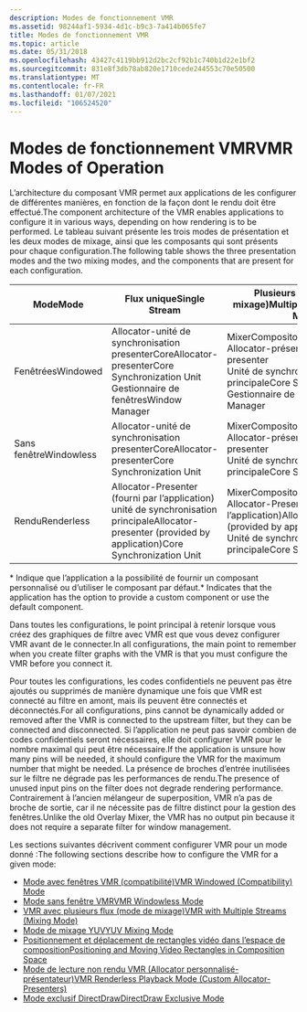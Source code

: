 ```yaml
---
description: Modes de fonctionnement VMR
ms.assetid: 98244af1-5934-4d1c-b9c3-7a414b065fe7
title: Modes de fonctionnement VMR
ms.topic: article
ms.date: 05/31/2018
ms.openlocfilehash: 43427c4119bb912d2bc2cf92b1c740b1d22e1bf2
ms.sourcegitcommit: 831e8f3db78ab820e1710cede244553c70e50500
ms.translationtype: MT
ms.contentlocale: fr-FR
ms.lasthandoff: 01/07/2021
ms.locfileid: "106524520"
---
```

# <a name="vmr-modes-of-operation"></a><span data-ttu-id="1a188-103">Modes de fonctionnement VMR</span><span class="sxs-lookup"><span data-stu-id="1a188-103">VMR Modes of Operation</span></span>

<span data-ttu-id="1a188-104">L’architecture du composant VMR permet aux applications de les configurer de différentes manières, en fonction de la façon dont le rendu doit être effectué.</span><span class="sxs-lookup"><span data-stu-id="1a188-104">The component architecture of the VMR enables applications to configure it in various ways, depending on how rendering is to be performed.</span></span> <span data-ttu-id="1a188-105">Le tableau suivant présente les trois modes de présentation et les deux modes de mixage, ainsi que les composants qui sont présents pour chaque configuration.</span><span class="sxs-lookup"><span data-stu-id="1a188-105">The following table shows the three presentation modes and the two mixing modes, and the components that are present for each configuration.</span></span>



| <span data-ttu-id="1a188-106">Mode</span><span class="sxs-lookup"><span data-stu-id="1a188-106">Mode</span></span>       | <span data-ttu-id="1a188-107">Flux unique</span><span class="sxs-lookup"><span data-stu-id="1a188-107">Single Stream</span></span>                                                                     | <span data-ttu-id="1a188-108">Plusieurs flux (mode de mixage)</span><span class="sxs-lookup"><span data-stu-id="1a188-108">Multiple Streams (Mixing Mode)</span></span>                                                                                             |
|------------|-----------------------------------------------------------------------------------|----------------------------------------------------------------------------------------------------------------------------|
| <span data-ttu-id="1a188-109">Fenêtrées</span><span class="sxs-lookup"><span data-stu-id="1a188-109">Windowed</span></span>   | <span data-ttu-id="1a188-110">Allocator-unité de synchronisation presenterCore</span><span class="sxs-lookup"><span data-stu-id="1a188-110">Allocator-presenterCore Synchronization Unit</span></span><br/> <span data-ttu-id="1a188-111">Gestionnaire de fenêtres</span><span class="sxs-lookup"><span data-stu-id="1a188-111">Window Manager</span></span><br/> | <span data-ttu-id="1a188-112">MixerCompositor\*</span><span class="sxs-lookup"><span data-stu-id="1a188-112">MixerCompositor\*</span></span><br/> <span data-ttu-id="1a188-113">Allocator-présentateur</span><span class="sxs-lookup"><span data-stu-id="1a188-113">Allocator-presenter</span></span><br/> <span data-ttu-id="1a188-114">Unité de synchronisation principale</span><span class="sxs-lookup"><span data-stu-id="1a188-114">Core Synchronization Unit</span></span><br/> <span data-ttu-id="1a188-115">Gestionnaire de fenêtres</span><span class="sxs-lookup"><span data-stu-id="1a188-115">Window Manager</span></span><br/> |
| <span data-ttu-id="1a188-116">Sans fenêtre</span><span class="sxs-lookup"><span data-stu-id="1a188-116">Windowless</span></span> | <span data-ttu-id="1a188-117">Allocator-unité de synchronisation presenterCore</span><span class="sxs-lookup"><span data-stu-id="1a188-117">Allocator-presenterCore Synchronization Unit</span></span><br/>                           | <span data-ttu-id="1a188-118">MixerCompositor\*</span><span class="sxs-lookup"><span data-stu-id="1a188-118">MixerCompositor\*</span></span><br/> <span data-ttu-id="1a188-119">Allocator-présentateur</span><span class="sxs-lookup"><span data-stu-id="1a188-119">Allocator-presenter</span></span><br/> <span data-ttu-id="1a188-120">Unité de synchronisation principale</span><span class="sxs-lookup"><span data-stu-id="1a188-120">Core Synchronization Unit</span></span><br/>                           |
| <span data-ttu-id="1a188-121">Rendu</span><span class="sxs-lookup"><span data-stu-id="1a188-121">Renderless</span></span> | <span data-ttu-id="1a188-122">Allocator-Presenter (fourni par l’application) unité de synchronisation principale</span><span class="sxs-lookup"><span data-stu-id="1a188-122">Allocator-presenter (provided by application)Core Synchronization Unit</span></span><br/> | <span data-ttu-id="1a188-123">MixerCompositor\*</span><span class="sxs-lookup"><span data-stu-id="1a188-123">MixerCompositor\*</span></span><br/> <span data-ttu-id="1a188-124">Allocator-Presenter (fourni par l’application)</span><span class="sxs-lookup"><span data-stu-id="1a188-124">Allocator-presenter (provided by application)</span></span><br/> <span data-ttu-id="1a188-125">Unité de synchronisation principale</span><span class="sxs-lookup"><span data-stu-id="1a188-125">Core Synchronization Unit</span></span><br/> |



 

<span data-ttu-id="1a188-126">\* Indique que l’application a la possibilité de fournir un composant personnalisé ou d’utiliser le composant par défaut.</span><span class="sxs-lookup"><span data-stu-id="1a188-126">\* Indicates that the application has the option to provide a custom component or use the default component.</span></span>

<span data-ttu-id="1a188-127">Dans toutes les configurations, le point principal à retenir lorsque vous créez des graphiques de filtre avec VMR est que vous devez configurer VMR avant de le connecter.</span><span class="sxs-lookup"><span data-stu-id="1a188-127">In all configurations, the main point to remember when you create filter graphs with the VMR is that you must configure the VMR before you connect it.</span></span>

<span data-ttu-id="1a188-128">Pour toutes les configurations, les codes confidentiels ne peuvent pas être ajoutés ou supprimés de manière dynamique une fois que VMR est connecté au filtre en amont, mais ils peuvent être connectés et déconnectés.</span><span class="sxs-lookup"><span data-stu-id="1a188-128">For all configurations, pins cannot be dynamically added or removed after the VMR is connected to the upstream filter, but they can be connected and disconnected.</span></span> <span data-ttu-id="1a188-129">Si l’application ne peut pas savoir combien de codes confidentiels seront nécessaires, elle doit configurer VMR pour le nombre maximal qui peut être nécessaire.</span><span class="sxs-lookup"><span data-stu-id="1a188-129">If the application is unsure how many pins will be needed, it should configure the VMR for the maximum number that might be needed.</span></span> <span data-ttu-id="1a188-130">La présence de broches d’entrée inutilisées sur le filtre ne dégrade pas les performances de rendu.</span><span class="sxs-lookup"><span data-stu-id="1a188-130">The presence of unused input pins on the filter does not degrade rendering performance.</span></span> <span data-ttu-id="1a188-131">Contrairement à l’ancien mélangeur de superposition, VMR n’a pas de broche de sortie, car il ne nécessite pas de filtre distinct pour la gestion des fenêtres.</span><span class="sxs-lookup"><span data-stu-id="1a188-131">Unlike the old Overlay Mixer, the VMR has no output pin because it does not require a separate filter for window management.</span></span>

<span data-ttu-id="1a188-132">Les sections suivantes décrivent comment configurer VMR pour un mode donné :</span><span class="sxs-lookup"><span data-stu-id="1a188-132">The following sections describe how to configure the VMR for a given mode:</span></span>

-   [<span data-ttu-id="1a188-133">Mode avec fenêtres VMR (compatibilité)</span><span class="sxs-lookup"><span data-stu-id="1a188-133">VMR Windowed (Compatibility) Mode</span></span>](vmr-windowed--compatibility--mode.md)
-   [<span data-ttu-id="1a188-134">Mode sans fenêtre VMR</span><span class="sxs-lookup"><span data-stu-id="1a188-134">VMR Windowless Mode</span></span>](vmr-windowless-mode.md)
-   [<span data-ttu-id="1a188-135">VMR avec plusieurs flux (mode de mixage)</span><span class="sxs-lookup"><span data-stu-id="1a188-135">VMR with Multiple Streams (Mixing Mode)</span></span>](vmr-with-multiple-streams--mixing-mode.md)
-   [<span data-ttu-id="1a188-136">Mode de mixage YUV</span><span class="sxs-lookup"><span data-stu-id="1a188-136">YUV Mixing Mode</span></span>](yuv-mixing-mode.md)
-   [<span data-ttu-id="1a188-137">Positionnement et déplacement de rectangles vidéo dans l’espace de composition</span><span class="sxs-lookup"><span data-stu-id="1a188-137">Positioning and Moving Video Rectangles in Composition Space</span></span>](positioning-and-moving-video-rectangles-in-composition-space.md)
-   [<span data-ttu-id="1a188-138">Mode de lecture non rendu VMR (Allocator personnalisé-présentateur)</span><span class="sxs-lookup"><span data-stu-id="1a188-138">VMR Renderless Playback Mode (Custom Allocator-Presenters)</span></span>](vmr-renderless-playback-mode--custom-allocator-presenters.md)
-   [<span data-ttu-id="1a188-139">Mode exclusif DirectDraw</span><span class="sxs-lookup"><span data-stu-id="1a188-139">DirectDraw Exclusive Mode</span></span>](directdraw-exclusive-mode.md)

 

 




